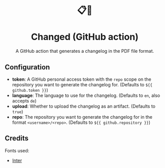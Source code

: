<h1 align="center">
  📋🔎
</h1>
<h1 align="center">
  Changed (GitHub action)
</h1>

<p align="center">
  A GitHub action that generates a changelog in the PDF file format.
</p>

## Configuration
- **token**: A GitHub personal access token with the `repo` scope on the repository you want to generate the changelog for. (Defaults to `${{ github.token }}`)
- **language**: The language to use for the changelog. (Defaults to `en`, also accepts `de`)
- **upload**: Whether to upload the changelog as an artifact. (Defaults to `true`)
- **repo**: The repository you want to generate the changelog for in the format `<username>/<repo>`. (Defaults to `${{ github.repository }}`)

## Credits
Fonts used:
 - [Inter](https://github.com/rsms/inter)
